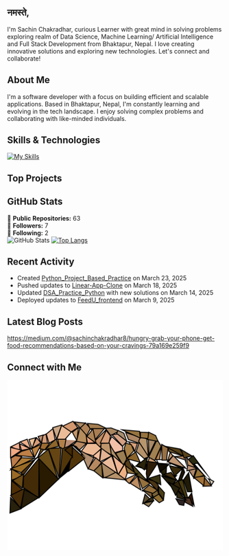 ## नमस्ते, 

I'm Sachin Chakradhar, curious Learner with great mind in solving problems exploring realm of Data Science, Machine Learning/ Artificial Intelligence and Full Stack Development from Bhaktapur, Nepal. I love creating innovative solutions and exploring new technologies. Let's connect and collaborate!

## About Me

I'm a software developer with a focus on building efficient and scalable applications. Based in Bhaktapur, Nepal, I'm constantly learning and evolving in the tech landscape. I enjoy solving complex problems and collaborating with like-minded individuals.

## Skills & Technologies

[![My Skills](https://skillicons.dev/icons?i=django,flask,html,css,react,vue,git,github,docker,aws,mysql,postgres,sqlite&perline=8)](https://skillicons.dev)



## Top Projects







## GitHub Stats
🌟 **Public Repositories:** 63  
👥 **Followers:** 7  
🔗 **Following:** 2  
![GitHub Stats](https://github-readme-stats.vercel.app/api?username=sachinchkd&show_icons=true&hide_title=true)
[![Top Langs](https://github-readme-stats.vercel.app/api/top-langs/?username=sachinchkd&layout=compact&theme=dark)](https://github.com/anuraghazra/github-readme-stats)

## Recent Activity

- Created [Python_Project_Based_Practice](https://github.com/sachinchkd/Python_Project_Based_Practice) on March 23, 2025  
- Pushed updates to [Linear-App-Clone](https://github.com/sachinchkd/Linear-App-Clone) on March 18, 2025
- Updated [DSA_Practice_Python](https://github.com/sachinchkd/DSA_Practice_Python) with new solutions on March 14, 2025
- Deployed updates to [FeedU_frontend](https://github.com/sachinchkd/FeedU_frontend) on March 9, 2025

## Latest Blog Posts

https://medium.com/@sachinchakradhar8/hungry-grab-your-phone-get-food-recommendations-based-on-your-cravings-79a169e259f9

## Connect with Me
![Alt Text](The-Divine-Touch-1536x1086%20(1).svg)

